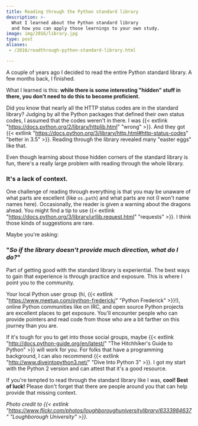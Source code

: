 ```yaml
---
title: Reading through the Python standard library
description: >-
  What I learned about the Python standard library
  and how you can apply those learnings to your own study.
image: img/2016/library.jpg
type: post
aliases:
 - /2016/readthrough-python-standard-library.html

---
```

A couple of years ago I decided to read the entire Python standard library.
A few months back, I finished.

What I learned is this:
**while there is some interesting "hidden" stuff in there,
you don't need to do this to become proficient.**

Did you know that nearly all the HTTP status codes are in the standard library?
Judging by all the Python packages that defined their own status codes,
I assumed that the codes weren't in there.
I was {{< extlink "https://docs.python.org/2/library/httplib.html" "wrong" >}}.
And they got {{< extlink "https://docs.python.org/3/library/http.html#http-status-codes" "better in 3.5" >}}.
Reading through the library revealed many "easter eggs" like that.

Even though learning about those hidden corners
of the standard library is fun,
there's a really large problem with reading through the whole library.

### It's a lack of context.

One challenge of reading through everything is that you may be unaware
of what parts are excellent (like `os.path`)
and what parts are not (I won't name names here).
Occasionally,
the reader is given a warning about the dragons ahead.
You might find a tip to use {{< extlink "https://docs.python.org/3/library/urllib.request.html" "requests" >}}.
I think those kinds of suggestions are rare.

Maybe you're asking:

### "*So if the library doesn't provide much direction, what do I do?*"

Part of getting good with the standard library is experiential.
The best ways to gain that experience is through practice and exposure.
This is where I point you to the community.

Your local Python user group (hi, {{< extlink "https://www.meetup.com/python-frederick/" "Python Frederick" >}}!),
online Python communities like on IRC,
and open source Python projects
are excellent places to get exposure.
You'll encounter people who can provide pointers
and read code from those who are a bit farther on this journey than you are.

If it's tough for you to get into those social groups,
maybe {{< extlink "http://docs.python-guide.org/en/latest/" "The Hitchhiker's Guide to Python" >}}
will work for you.
For folks that have a programming background,
I can also recommend {{< extlink "http://www.diveintopython3.net/" "Dive Into Python 3" >}}.
I got my start with the Python 2 version
and can attest that it's a good resource.

If you're tempted to read through the standard library like I was,
**cool! Best of luck!**
Please don't forget that there are people around you
that can help provide that missing context.

*Photo credit to
{{< extlink "https://www.flickr.com/photos/loughboroughuniversitylibrary/6333984637" "Loughborough University" >}}.*
